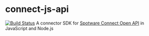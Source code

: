 # connect-js-api
[![Build Status](https://travis-ci.org/spotware/connect-js-api.svg?branch=master)](https://travis-ci.org/spotware/connect-js-api)
A connector SDK for [Spotware Connect Open API](https://connect.spotware.com/documentation/section/api-reference) in JavaScript and Node.js
